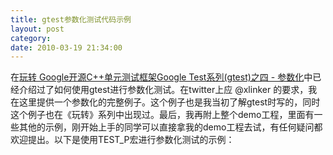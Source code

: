 ```yaml
---
title: gtest参数化测试代码示例
layout: post
category: 
date: 2010-03-19 21:34:00
---
```


在[玩转 Google开源C++单元测试框架Google Test系列(gtest)之四 - 参数化](http://www.cnblogs.com/coderzh/archive/2009/04/08/1431297.html)中已经介绍过了如何使用gtest进行参数化测试。在twitter上应 @xlinker 的要求，我在这里提供一个参数化的完整例子。这个例子也是我当初了解gtest时写的，同时这个例子也在《玩转》系列中出现过。最后，我再附上整个demo工程，里面有一些其他的示例，刚开始上手的同学可以直接拿我的demo工程去试，有任何疑问都欢迎提出。以下是使用TEST_P宏进行参数化测试的示例：

<div class="cnblogs_code">
<div><!--

Code highlighting produced by Actipro CodeHighlighter (freeware)
http://www.CodeHighlighter.com/

--><span style="color: #000000">#include&nbsp;</span><span style="color: #800000">"</span><span style="color: #800000">stdafx.h</span><span style="color: #800000">"</span><span style="color: #000000">
#include&nbsp;</span><span style="color: #800000">"</span><span style="color: #800000">foo.h</span><span style="color: #800000">"</span><span style="color: #000000">
#include&nbsp;</span><span style="color: #000000">&lt;</span><span style="color: #000000">gtest</span><span style="color: #000000">/</span><span style="color: #000000">gtest.h</span><span style="color: #000000">&gt;</span><span style="color: #000000">

</span><span style="color: #0000ff">class</span><span style="color: #000000">&nbsp;IsPrimeParamTest&nbsp;:&nbsp;</span><span style="color: #0000ff">public</span><span style="color: #000000">::testing::TestWithParam</span><span style="color: #000000">&lt;</span><span style="color: #0000ff">int</span><span style="color: #000000">&gt;</span><span style="color: #000000">
{

};

</span><span style="color: #008000">//</span><span style="color: #008000">&nbsp;不使用参数化测试，就需要像这样写五次</span><span style="color: #008000">
</span><span style="color: #000000">TEST(IsPrimeTest,&nbsp;HandleTrueReturn)
{
&nbsp;&nbsp;&nbsp;&nbsp;EXPECT_TRUE(IsPrime(</span><span style="color: #800080">3</span><span style="color: #000000">));
&nbsp;&nbsp;&nbsp;&nbsp;EXPECT_TRUE(IsPrime(</span><span style="color: #800080">5</span><span style="color: #000000">));
&nbsp;&nbsp;&nbsp;&nbsp;EXPECT_TRUE(IsPrime(</span><span style="color: #800080">11</span><span style="color: #000000">));
&nbsp;&nbsp;&nbsp;&nbsp;EXPECT_TRUE(IsPrime(</span><span style="color: #800080">23</span><span style="color: #000000">));
&nbsp;&nbsp;&nbsp;&nbsp;EXPECT_TRUE(IsPrime(</span><span style="color: #800080">17</span><span style="color: #000000">));
}

</span><span style="color: #008000">//</span><span style="color: #008000">&nbsp;使用参数化测试，只需要：</span><span style="color: #008000">
</span><span style="color: #000000">TEST_P(IsPrimeParamTest,&nbsp;HandleTrueReturn)
{
&nbsp;&nbsp;&nbsp;&nbsp;</span><span style="color: #0000ff">int</span><span style="color: #000000">&nbsp;n&nbsp;</span><span style="color: #000000">=</span><span style="color: #000000">&nbsp;&nbsp;GetParam();
&nbsp;&nbsp;&nbsp;&nbsp;EXPECT_TRUE(IsPrime(n));
}

<span style="color: #008000">//</span><span style="color: #008000"> 定义参数</span>
INSTANTIATE_TEST_CASE_P(TrueReturn,&nbsp;IsPrimeParamTest,&nbsp;testing::Values(</span><span style="color: #800080">3</span><span style="color: #000000">,&nbsp;</span><span style="color: #800080">5</span><span style="color: #000000">,&nbsp;</span><span style="color: #800080">11</span><span style="color: #000000">,&nbsp;</span><span style="color: #800080">23</span><span style="color: #000000">,&nbsp;</span><span style="color: #800080">17</span><span style="color: #000000">));

</span><span style="color: #008000">//</span><span style="color: #008000">&nbsp;-----------------------
</span><span style="color: #008000">//</span><span style="color: #008000">&nbsp;更复杂一点的参数结构</span><span style="color: #008000">
</span><span style="color: #000000">
</span><span style="color: #0000ff">struct</span><span style="color: #000000">&nbsp;NumberPair
{
&nbsp;&nbsp;&nbsp;&nbsp;NumberPair(</span><span style="color: #0000ff">int</span><span style="color: #000000">&nbsp;_a,&nbsp;</span><span style="color: #0000ff">int</span><span style="color: #000000">&nbsp;_b)
&nbsp;&nbsp;&nbsp;&nbsp;{
&nbsp;&nbsp;&nbsp;&nbsp;&nbsp;&nbsp;&nbsp;&nbsp;a&nbsp;</span><span style="color: #000000">=</span><span style="color: #000000">&nbsp;_a;
&nbsp;&nbsp;&nbsp;&nbsp;&nbsp;&nbsp;&nbsp;&nbsp;b&nbsp;</span><span style="color: #000000">=</span><span style="color: #000000">&nbsp;_b;
&nbsp;&nbsp;&nbsp;&nbsp;}
&nbsp;&nbsp;&nbsp;&nbsp;</span><span style="color: #0000ff">int</span><span style="color: #000000">&nbsp;a;
&nbsp;&nbsp;&nbsp;&nbsp;</span><span style="color: #0000ff">int</span><span style="color: #000000">&nbsp;b;
};

</span><span style="color: #0000ff">class</span><span style="color: #000000">&nbsp;FooParamTest&nbsp;:&nbsp;</span><span style="color: #0000ff">public</span><span style="color: #000000">&nbsp;::testing::TestWithParam</span><span style="color: #000000">&lt;</span><span style="color: #000000">NumberPair</span><span style="color: #000000">&gt;</span><span style="color: #000000">
{

};

TEST_P(FooParamTest,&nbsp;HandleThreeReturn)
{
&nbsp;&nbsp;&nbsp;&nbsp;FooCalc&nbsp;foo;
&nbsp;&nbsp;&nbsp;&nbsp;NumberPair&nbsp;pair&nbsp;</span><span style="color: #000000">=</span><span style="color: #000000">&nbsp;GetParam();
&nbsp;&nbsp;&nbsp;&nbsp;EXPECT_EQ(</span><span style="color: #800080">3</span><span style="color: #000000">,&nbsp;foo.Calc(pair.a,&nbsp;pair.b));
}

INSTANTIATE_TEST_CASE_P(ThreeReturn,&nbsp;FooParamTest,&nbsp;testing::Values(NumberPair(</span><span style="color: #800080">12</span><span style="color: #000000">,&nbsp;</span><span style="color: #800080">15</span><span style="color: #000000">),&nbsp;NumberPair(</span><span style="color: #800080">18</span><span style="color: #000000">,&nbsp;</span><span style="color: #800080">21</span><span style="color: #000000">)));</span></div></div>

完整示例工程：
  
[/Files/coderzh/Code/gtest_demo.rar](http://files.cnblogs.com/coderzh/Code/gtest_demo.rar)&nbsp;
